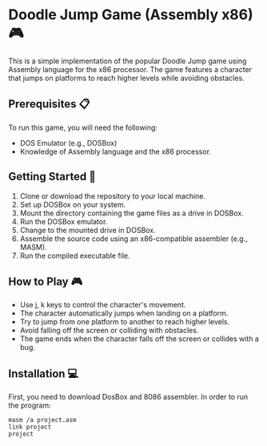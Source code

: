 # Doodle Jump Game (Assembly x86) 🎮

This is a simple implementation of the popular Doodle Jump game using Assembly language for the x86 processor. The game features a character that jumps on platforms to reach higher levels while avoiding obstacles.

## Prerequisites 📋

To run this game, you will need the following:

- DOS Emulator (e.g., DOSBox)
- Knowledge of Assembly language and the x86 processor.

## Getting Started 🚀

1. Clone or download the repository to your local machine.
2. Set up DOSBox on your system.
3. Mount the directory containing the game files as a drive in DOSBox.
4. Run the DOSBox emulator.
5. Change to the mounted drive in DOSBox.
6. Assemble the source code using an x86-compatible assembler (e.g., MASM).
7. Run the compiled executable file.

## How to Play 🎮

- Use j, k keys to control the character's movement.
- The character automatically jumps when landing on a platform.
- Try to jump from one platform to another to reach higher levels.
- Avoid falling off the screen or colliding with obstacles.
- The game ends when the character falls off the screen or collides with a bug.

## Installation 💻

First, you need to download DosBox and 8086 assembler. In order to run the program:

```
masm /a project.asm
link project
project
```
